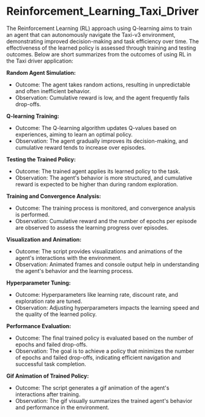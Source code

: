 # Reinforcement_Learning_Taxi_Driver
The Reinforcement Learning (RL) approach using Q-learning aims to train an agent that can autonomously navigate the Taxi-v3 environment, demonstrating improved decision-making and task efficiency over time. The effectiveness of the learned policy is assessed through training and testing outcomes. Below are short summarizes from the outcomes of using RL in the Taxi driver application:

<b>Random Agent Simulation:</b>
   + Outcome: The agent takes random actions, resulting in unpredictable and often inefficient behavior.
   + Observation: Cumulative reward is low, and the agent frequently fails drop-offs.

<b>Q-learning Training:</b>
   + Outcome: The Q-learning algorithm updates Q-values based on experiences, aiming to learn an optimal policy.
   + Observation: The agent gradually improves its decision-making, and cumulative reward tends to increase over episodes.

<b>Testing the Trained Policy:</b>
   + Outcome: The trained agent applies its learned policy to the task.
   + Observation: The agent's behavior is more structured, and cumulative reward is expected to be higher than during random exploration.

<b>Training and Convergence Analysis:</b>
   + Outcome: The training process is monitored, and convergence analysis is performed.
   + Observation: Cumulative reward and the number of epochs per episode are observed to assess the learning progress over episodes.

<b>Visualization and Animation:</b>
   + Outcome: The script provides visualizations and animations of the agent's interactions with the environment.
   + Observation: Animated frames and console output help in understanding the agent's behavior and the learning process.

<b>Hyperparameter Tuning:</b>
   + Outcome: Hyperparameters like learning rate, discount rate, and exploration rate are tuned.
   + Observation: Adjusting hyperparameters impacts the learning speed and the quality of the learned policy.

<b>Performance Evaluation:</b>
   + Outcome: The final trained policy is evaluated based on the number of epochs and failed drop-offs.
   + Observation: The goal is to achieve a policy that minimizes the number of epochs and failed drop-offs, indicating efficient navigation and successful task completion.

<b>Gif Animation of Trained Policy:</b>
   + Outcome: The script generates a gif animation of the agent's interactions after training.
   + Observation: The gif visually summarizes the trained agent's behavior and performance in the environment.
